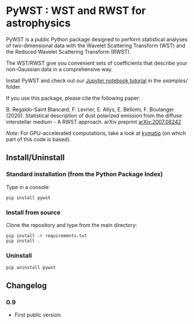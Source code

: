 # PyWST : WST and RWST for astrophysics

PyWST is a public Python package designed to perform statistical analyses of two-dimensional data with the Wavelet Scattering Transform (WST) and the Reduced Wavelet Scattering Transform (RWST).

The WST/RWST give you convenient sets of coefficients that describe your non-Gaussian data in a comprehensive way.

Install PyWST and check out our [Jupyter notebook tutorial](examples/tutorial.ipynb) in the *examples/* folder.

If you use this package, please cite the following paper:

B. Regaldo-Saint Blancard, F. Levrier, E. Allys, E. Bellomi, F. Boulanger (2020). Statistical description of dust polarized emission from the diffuse interstellar medium - A RWST approach. arXiv preprint [arXiv:2007.08242](https://arxiv.org/abs/2007.08242)

*Note:* For GPU-accelerated computations, take a look at [kymatio](https://github.com/kymatio/kymatio) (on which part of this code is based).

## Install/Uninstall

### Standard installation (from the Python Package Index)

Type in a console:

```
pip install pywst
```

### Install from source

Clone the repository and type from the main directory:

```
pip install -r requirements.txt
pip install .
```

### Uninstall

```
pip uninstall pywst
```

## Changelog

### 0.9

* First public version.
